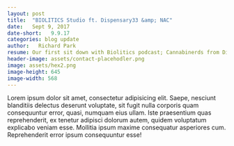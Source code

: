 ```yaml
---
layout: post
title:  "BIOLITICS Studio ft. Dispensary33 &amp; NAC"
date:   Sept 9, 2017
date-short:   9.9.17
categories: blog update
author:   Richard Park
resume: Our first sit down with Biolitics podcast; Cannabinerds from Dispensary33 and New Age Care.
header-image: assets/contact-placehodler.png
image: assets/hex2.png
image-height: 645
image-width: 568
---
```

Lorem ipsum dolor sit amet, consectetur adipisicing elit. Saepe, nesciunt blanditiis delectus deserunt voluptate, sit fugit nulla corporis quam consequuntur error, quasi, numquam eius ullam. Iste praesentium quas reprehenderit, ex tenetur adipisci dolorum autem, quidem voluptatum explicabo veniam esse. Mollitia ipsum maxime consequatur asperiores cum. Reprehenderit error ipsum consequuntur esse!
